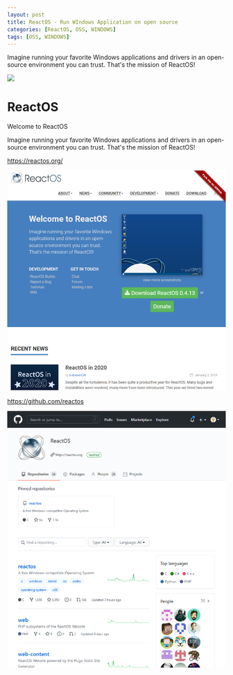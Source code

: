 ```yaml
---
layout: post
title: ReactOS - Run WIndows Application on open source 
categories: [ReactOS, OSS, WINDOWS]
tags: [OSS, WINDOWS]
--- 
```

Imagine running your favorite Windows applications and drivers in an open-source environment you can trust. That's the mission of ReactOS! 

![](https://avatars.githubusercontent.com/u/1056157?s=200&v=4)
# ReactOS

Welcome to ReactOS

Imagine running your favorite Windows applications and drivers in an open-source environment you can trust.
That's the mission of ReactOS! 

<https://reactos.org/>


![ReactOS](/pic/Screenshot_2021-01-27%20REactOS.png)


<https://github.com/reactos>

![ReactOS-git](/pic/Screenshot_2021-01-27%20REactOS-git.png)
